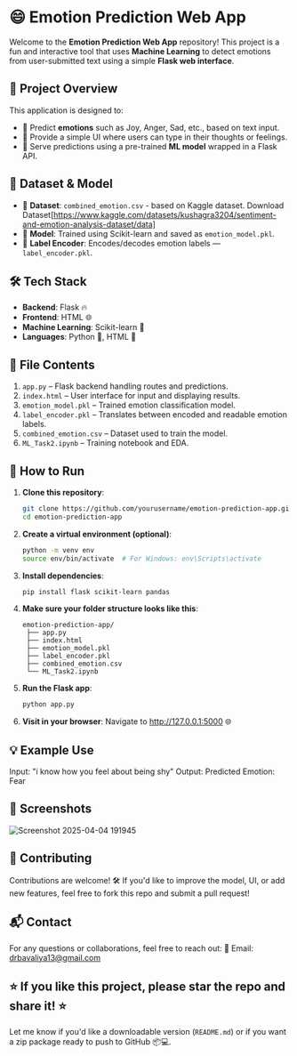 # 😄 Emotion Prediction Web App

Welcome to the **Emotion Prediction Web App** repository! This project is a fun and interactive tool that uses **Machine Learning** to detect emotions from user-submitted text using a simple **Flask web interface**.

## 📌 Project Overview

This application is designed to:

- 🧠 Predict **emotions** such as Joy, Anger, Sad, etc., based on text input.
- 💬 Provide a simple UI where users can type in their thoughts or feelings.
- 🚀 Serve predictions using a pre-trained **ML model** wrapped in a Flask API.

## 📂 Dataset & Model

- 🔹 **Dataset**: `combined_emotion.csv` - based on Kaggle dataset. Download Dataset[https://www.kaggle.com/datasets/kushagra3204/sentiment-and-emotion-analysis-dataset/data]
- 🔹 **Model**: Trained using Scikit-learn and saved as `emotion_model.pkl`.
- 🔹 **Label Encoder**: Encodes/decodes emotion labels — `label_encoder.pkl`.

## 🛠️ Tech Stack

- **Backend**: Flask 🔥
- **Frontend**: HTML 🌐
- **Machine Learning**: Scikit-learn 🤖
- **Languages**: Python 🐍, HTML 🧾

## 📜 File Contents

1. `app.py` – Flask backend handling routes and predictions.
2. `index.html` – User interface for input and displaying results.
3. `emotion_model.pkl` – Trained emotion classification model.
4. `label_encoder.pkl` – Translates between encoded and readable emotion labels.
5. `combined_emotion.csv` – Dataset used to train the model.
6. `ML_Task2.ipynb` – Training notebook and EDA.

## 🚀 How to Run

1. **Clone this repository**:
   ```bash
   git clone https://github.com/yourusername/emotion-prediction-app.git
   cd emotion-prediction-app
   
2. **Create a virtual environment (optional)**:
   ```bash
   python -m venv env
   source env/bin/activate  # For Windows: env\Scripts\activate

3. **Install dependencies**:
   ```bash
   pip install flask scikit-learn pandas

4. **Make sure your folder structure looks like this**:
   ```plaintext
   emotion-prediction-app/
    ├── app.py
    ├── index.html
    ├── emotion_model.pkl
    ├── label_encoder.pkl
    ├── combined_emotion.csv
    └── ML_Task2.ipynb

5. **Run the Flask app**:
   ```bash
   python app.py

7. **Visit in your browser**:
   Navigate to http://127.0.0.1:5000 🌐

## 💡 Example Use
Input: "i know how you feel about being shy"
Output: Predicted Emotion: Fear

## 📸 Screenshots
![Screenshot 2025-04-04 191945](https://github.com/user-attachments/assets/c85a7fe4-9f37-419b-b7f5-e384524cccec)

## 🤝 Contributing
Contributions are welcome! 🛠️
If you'd like to improve the model, UI, or add new features, feel free to fork this repo and submit a pull request!

## 📬 Contact
For any questions or collaborations, feel free to reach out:
📧 Email: drbavaliya13@gmail.com

⭐ If you like this project, please star the repo and share it! ⭐
---

Let me know if you'd like a downloadable version (`README.md`) or if you want a zip package ready to push to GitHub 📦💻.







